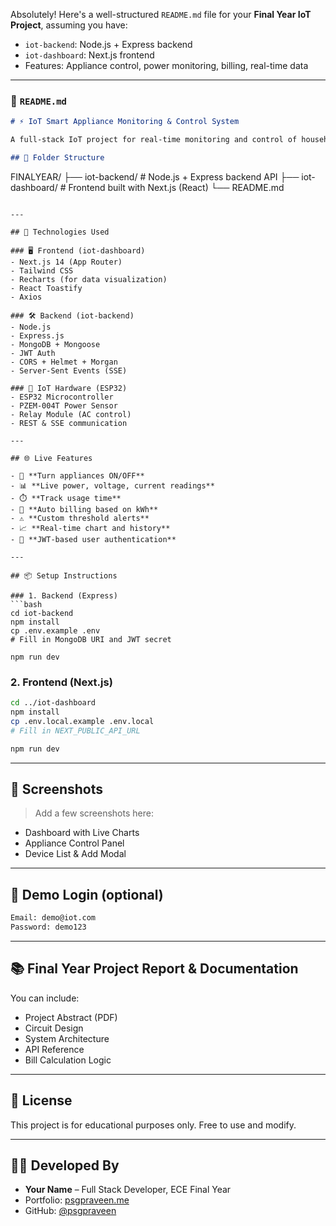 Absolutely! Here's a well-structured `README.md` file for your **Final Year IoT Project**, assuming you have:

* `iot-backend`: Node.js + Express backend
* `iot-dashboard`: Next.js frontend
* Features: Appliance control, power monitoring, billing, real-time data

---

### 📄 `README.md`

```markdown
# ⚡ IoT Smart Appliance Monitoring & Control System

A full-stack IoT project for real-time monitoring and control of household appliances — built as a final year engineering project.

## 📁 Folder Structure

```

FINALYEAR/
├── iot-backend/      # Node.js + Express backend API
├── iot-dashboard/    # Frontend built with Next.js (React)
└── README.md

````

---

## 🔧 Technologies Used

### 🖥️ Frontend (iot-dashboard)
- Next.js 14 (App Router)
- Tailwind CSS
- Recharts (for data visualization)
- React Toastify
- Axios

### 🛠️ Backend (iot-backend)
- Node.js
- Express.js
- MongoDB + Mongoose
- JWT Auth
- CORS + Helmet + Morgan
- Server-Sent Events (SSE)

### 🧠 IoT Hardware (ESP32)
- ESP32 Microcontroller
- PZEM-004T Power Sensor
- Relay Module (AC control)
- REST & SSE communication

---

## 🌐 Live Features

- 🔌 **Turn appliances ON/OFF**
- 📊 **Live power, voltage, current readings**
- ⏱️ **Track usage time**
- 💸 **Auto billing based on kWh**
- ⚠️ **Custom threshold alerts**
- 📈 **Real-time chart and history**
- 👥 **JWT-based user authentication**

---

## 📦 Setup Instructions

### 1. Backend (Express)
```bash
cd iot-backend
npm install
cp .env.example .env
# Fill in MongoDB URI and JWT secret

npm run dev
````

### 2. Frontend (Next.js)

```bash
cd ../iot-dashboard
npm install
cp .env.local.example .env.local
# Fill in NEXT_PUBLIC_API_URL

npm run dev
```

---

## 📸 Screenshots

> Add a few screenshots here:

* Dashboard with Live Charts
* Appliance Control Panel
* Device List & Add Modal

---

## 🧪 Demo Login (optional)

```bash
Email: demo@iot.com
Password: demo123
```

---

## 📚 Final Year Project Report & Documentation

You can include:

* Project Abstract (PDF)
* Circuit Design
* System Architecture
* API Reference
* Bill Calculation Logic

---

## 📜 License

This project is for educational purposes only. Free to use and modify.

---

## 👨‍💻 Developed By

* **Your Name** – Full Stack Developer, ECE Final Year
* Portfolio: [psgpraveen.me](https://psgpraveen.me)
* GitHub: [@psgpraveen](https://github.com/psgpraveen)

```
